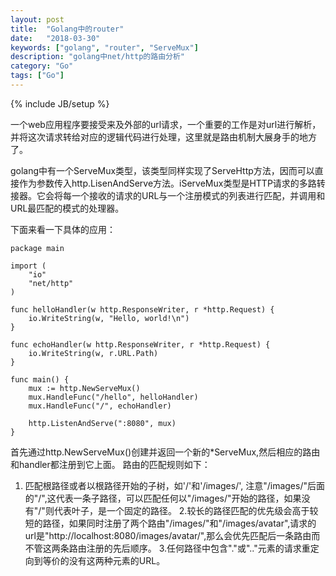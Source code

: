```yaml
---
layout: post
title:  "Golang中的router"
date:   "2018-03-30"
keywords: ["golang", "router", "ServeMux"]
description: "golang中net/http的路由分析"
category: "Go"
tags: ["Go"]
---
```

{% include JB/setup %}

一个web应用程序要接受来及外部的url请求，一个重要的工作是对url进行解析，并将这次请求转给对应的逻辑代码进行处理，这里就是路由机制大展身手的地方了。

golang中有一个ServeMux类型，该类型同样实现了ServeHttp方法，因而可以直接作为参数传入http.LisenAndServe方法。iServeMux类型是HTTP请求的多路转接器。它会将每一个接收的请求的URL与一个注册模式的列表进行匹配，并调用和URL最匹配的模式的处理器。

下面来看一下具体的应用：

```
package main

import (
	"io"
	"net/http"
)

func helloHandler(w http.ResponseWriter, r *http.Request) {
	io.WriteString(w, "Hello, world!\n")
}

func echoHandler(w http.ResponseWriter, r *http.Request) {
	io.WriteString(w, r.URL.Path)
}

func main() {
	mux := http.NewServeMux()
	mux.HandleFunc("/hello", helloHandler)
	mux.HandleFunc("/", echoHandler)

	http.ListenAndServe(":8080", mux)
}
```

首先通过http.NewServeMux()创建并返回一个新的*ServeMux,然后相应的路由和handler都注册到它上面。
路由的匹配规则如下：


1. 匹配根路径或者以根路径开始的子树，如'/'和'/images/', 注意"/images/"后面的"/",这代表一条子路径，可以匹配任何以"/images/"开始的路径，如果没有"/"则代表叶子，是一个固定的路径。
2.较长的路径匹配的优先级会高于较短的路径，如果同时注册了两个路由"/images/"和"/images/avatar",请求的url是"http://localhost:8080/images/avatar/",那么会优先匹配后一条路由而不管这两条路由注册的先后顺序。
3.任何路径中包含"."或".."元素的请求重定向到等价的没有这两种元素的URL。
